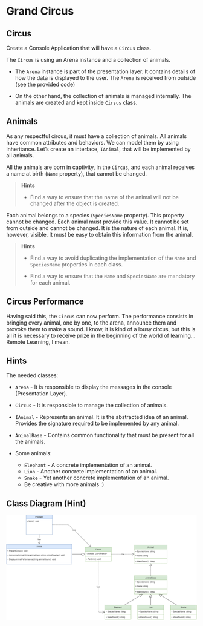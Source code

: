 # Grand Circus

## Circus

Create a Console Application that will have a `Circus` class.

The `Circus` is using an Arena instance and a collection of animals.

- The `Arena` instance is part of the presentation layer. It contains details of how the data is displayed to the user. The `Arena` is received from outside (see the provided code)

- On the other hand, the collection of animals is managed internally. The animals are created and kept inside `Cirsus` class.

## Animals
As any respectful circus, it must have a collection of animals. All animals have common attributes and behaviors. We can model them by using inheritance. Let’s create an interface, `IAnimal`, that will be implemented by all animals.

All the animals are born in captivity, in the `Circus`, and each animal receives a name at birth (`Name` property), that cannot be changed.

> **Hints**
> 
> - Find a way to ensure that the name of the animal will not be changed after the object is created.

Each animal belongs to a species (`SpeciesName` property). This property cannot be changed. Each animal must provide this value. It cannot be set from outside and cannot be changed. It is the nature of each animal. It is, however, visible. It must be easy to obtain this information from the animal.

> **Hints**
>
> - Find a way to avoid duplicating the implementation of the `Name` and `SpeciesName` properties in each class.
>
> - Find a way to ensure that the `Name` and `SpeciesName` are mandatory for each animal.

## Circus Performance

Having said this, the `Circus` can now perform. The performance consists in bringing every animal, one by one, to the arena, announce them and provoke them to make a sound. I know, it is kind of a lousy circus, but this is all it is necessary to receive prize in the beginning of the world of learning… Remote Learning, I mean.

## Hints

The needed classes:

- `Arena` - It is responsible to display the messages in the console (Presentation Layer).

- `Circus` - It is responsible to manage the collection of animals.

- `IAnimal` - Represents an animal. It is the abstracted idea of an animal. Provides the signature required to be implemented by any animal.

- `AnimalBase` - Contains common functionality that must be present for all the animals.

- Some animals: 
  - `Elephant` - A concrete implementation of an animal.
  - `Lion` - Another concrete implementation of an animal.
  - `Snake` - Yet another concrete implementation of an animal.
  - Be creative with more animals :)

## Class Diagram (Hint)

![Class Diagram](class-diagram.drawio.png)